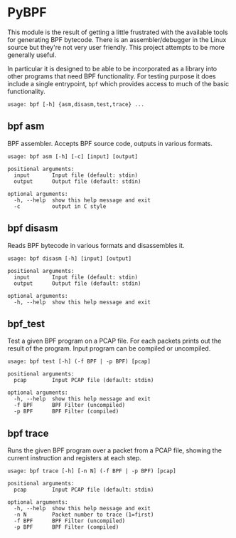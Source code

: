 PyBPF
=====

This module is the result of getting a little frustrated with the available
tools for generating BPF bytecode. There is an assembler/debugger in the
Linux source but they're not very user friendly. This project attempts to be
more generally useful.

In particular it is designed to be able to be incorporated as a library into
other programs that need BPF functionality.  For testing purpose it does
include a single entrypoint, `bpf` which provides access to much of the
basic functionality.

    usage: bpf [-h] {asm,disasm,test,trace} ...

bpf asm
-------

BPF assembler. Accepts BPF source code, outputs in various formats.

    usage: bpf asm [-h] [-c] [input] [output]

    positional arguments:
      input       Input file (default: stdin)
      output      Output file (default: stdin)

    optional arguments:
      -h, --help  show this help message and exit
      -c          output in C style

bpf disasm
----------

Reads BPF bytecode in various formats and disassembles it.

    usage: bpf disasm [-h] [input] [output]

    positional arguments:
      input       Input file (default: stdin)
      output      Output file (default: stdin)

    optional arguments:
      -h, --help  show this help message and exit


bpf_test
--------

Test a given BPF program on a PCAP file. For each packets prints out the
result of the program. Input program can be compiled or uncompiled.

    usage: bpf test [-h] (-f BPF | -p BPF) [pcap]

    positional arguments:
      pcap        Input PCAP file (default: stdin)

    optional arguments:
      -h, --help  show this help message and exit
      -f BPF      BPF Filter (uncompiled)
      -p BPF      BPF Filter (compiled)

bpf trace
---------

Runs the given BPF program over a packet from a PCAP file, showing the
current instruction and registers at each step.

    usage: bpf trace [-h] [-n N] (-f BPF | -p BPF) [pcap]

    positional arguments:
      pcap        Input PCAP file (default: stdin)

    optional arguments:
      -h, --help  show this help message and exit
      -n N        Packet number to trace (1=first)
      -f BPF      BPF Filter (uncompiled)
      -p BPF      BPF Filter (compiled)
